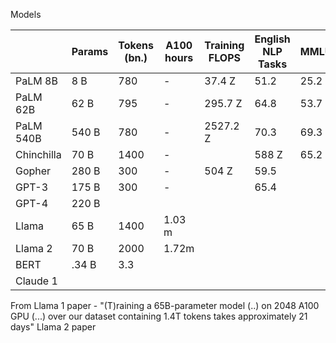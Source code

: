 Models

|            | Params | Tokens (bn.) | A100 hours | Training FLOPS | English NLP Tasks | MMLU | GSM8K | HumanEval | DROP | Hellaswag |
|------------|--------|--------------|------------|----------------|-------------------|------|-------|-----------|------|-----------|
| PaLM 8B    | 8 B    | 780          | -          | 37.4 Z         | 51.2              | 25.2 |       |           |      |           | 
| PaLM 62B   | 62 B   | 795          | -          | 295.7 Z        | 64.8              | 53.7 |       |           |      |           |
| PaLM 540B  | 540 B  | 780          | -          | 2527.2 Z       | 70.3              | 69.3 |       |           |      |           |
| Chinchilla | 70 B   | 1400         | -          |                | 588 Z             | 65.2 | 67.5  |           |      |           |
| Gopher     | 280 B  | 300          | -          | 504 Z          | 59.5              |      |       |           |      |           | 
| GPT-3      | 175 B  | 300          | -          |                | 65.4              |      |       |           |      |           |
| GPT-4      | 220 B  |              |            |                |                   |      |       |           |      |           |
| Llama      | 65 B   | 1400         | 1.03 m     |                |                   |      |       |           |      |           |
| Llama 2    | 70 B   | 2000         | 1.72m      |                |                   |      |       |           |      |           |
| BERT       | .34 B  | 3.3          |            |                |      
| Claude 1   |        |              |            |                |                |                   |      |       |           |      |           |


From Llama 1 paper - "(T)raining a 65B-parameter model (..) on 2048 A100 GPU (...) over our dataset containing 1.4T tokens takes approximately 21 days"
Llama 2 paper 